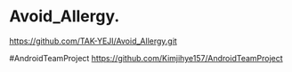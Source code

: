 # Avoid_Allergy.
https://github.com/TAK-YEJI/Avoid_Allergy.git

#AndroidTeamProject
https://github.com/Kimjihye157/AndroidTeamProject
